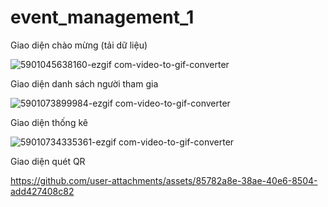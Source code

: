 # event_management_1

Giao diện chào mừng (tải dữ liệu)

![5901045638160-ezgif com-video-to-gif-converter](https://github.com/user-attachments/assets/c37fde0c-ecb0-4883-aae1-118de71db556)

Giao diện danh sách người tham gia

![5901073899984-ezgif com-video-to-gif-converter](https://github.com/user-attachments/assets/cf70c3e9-096f-4944-8629-bc1084313f87)

Giao diện thống kê

![59010734335361-ezgif com-video-to-gif-converter](https://github.com/user-attachments/assets/72ec22c5-4d09-4fba-a0f3-76462fa08e9e)

Giao diện quét QR


https://github.com/user-attachments/assets/85782a8e-38ae-40e6-8504-add427408c82

